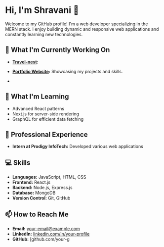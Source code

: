 # Hi, I'm Shravani 👋

Welcome to my GitHub profile! I'm a web developer specializing in the MERN stack. I enjoy building dynamic and responsive web applications and constantly learning new technologies.

## 🔭 What I'm Currently Working On
- **[Travel-nest](https://github.com/your-github-username/travel-nest):** 
- **[Portfolio Website](https://github.com/your-github-username/portfolio):** Showcasing my projects and skills.
  
-

## 🌱 What I'm Learning

- Advanced React patterns
- Next.js for server-side rendering
- GraphQL for efficient data fetching

## 💼 Professional Experience

- **Intern at Prodigy InfoTech:** Developed various web applications 

## 💻 Skills

- **Languages:** JavaScript, HTML, CSS
- **Frontend:** React.js
- **Backend:** Node.js, Express.js
- **Database:** MongoDB
- **Version Control:** Git, GitHub

## 📫 How to Reach Me

- **Email:** [your-email@example.com](mailto:your-email@example.com)
- **LinkedIn:** [linkedin.com/in/your-profile](https://www.linkedin.com/in/your-profile)
- **GitHub:** [github.com/your-g


